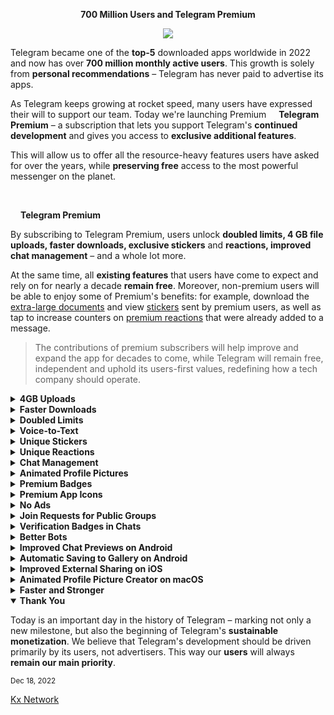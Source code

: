 <div align="center">

**700 Million Users and Telegram Premium**

[<img src="https://github.com/TelegramOfficial/Premium/blob/main/assets/700M.jpeg">](https://github.com/TelegramOfficial)

</div>

Telegram became one of the **top-5** downloaded apps worldwide in 2022 and now has over **700 million monthly active users**. This growth is solely from **personal recommendations** – Telegram has never paid to advertise its apps.

As Telegram keeps growing at rocket speed, many users have expressed their will to support our team. Today we're launching Premium [<img src="https://github.com/TelegramOfficial/Premium/blob/main/assets/PremiumStar.png" width="12" height="auto">](https://github.com/TelegramOfficial)
 **Telegram Premium** – a subscription that lets you support Telegram's **continued development** and gives you access to **exclusive additional features**.

This will allow us to offer all the resource-heavy features users have asked for over the years, while **preserving free** access to the most powerful messenger on the planet.

<br>

[<img src="https://github.com/TelegramOfficial/Premium/blob/main/assets/PremiumStar.png" width="12" height="auto">](https://github.com/TelegramOfficial) **Telegram Premium**

By subscribing to Telegram Premium, users unlock **doubled limits, 4 GB file uploads, faster downloads, exclusive stickers** and **reactions, improved chat management** – and a whole lot more.

At the same time, all **existing features** that users have come to expect and rely on for nearly a decade **remain free**. Moreover, non-premium users will be able to enjoy some of Premium's benefits: for example, download the [extra-large documents]() and view [stickers]() sent by premium users, as well as tap to increase counters on [premium reactions]() that were already added to a message.

> The contributions of premium subscribers will help improve and expand the app for decades to come, while Telegram will remain free, independent and uphold its users-first values, redefining how a tech company should operate.

<details>
 <summary><b>4GB Uploads</b></summary><p>

Any user can upload large files and media, each up to 2 GB in size and enjoy unlimited storage in the Telegram Cloud for free. With Telegram Premium, subscribers will now be able to send **[4 GB](#4-gb) files** – enough space for 4 hours of 1080p video, or 18 days of high-quality audio.

 <div align="center">

[<img src="https://github.com/TelegramOfficial/Premium/blob/main/assets/4GbSize.gif" width="auto" height="auto">](https://github.com/TelegramOfficial)

 </div>

> **All** Telegram users can **download** these extra-large documents, regardless of whether they are subscribed to Telegram Premium.

</details>
<details>
 <summary><b>Faster Downloads</b></summary><p>

Premium subscribers are able to download media and files at the **fastest possible speed**. You can access everything in your unlimited cloud storage as fast as your network can keep up.

 <div align="center">

[<img src="https://github.com/TelegramOfficial/Premium/blob/main/assets/FasterDownloadSpeed.gif" width="auto" height="auto">](https://github.com/TelegramOfficial)

 </div>
</details>
<details>
 <summary><b>Doubled Limits</b></summary><p>

Premium users get increased limits for almost everything in the app. With Premium, you can follow up to **1000 channels**, create up to **20 chat folders** with up to **200 chats** each, add a **fourth account** to any Telegram app, pin **10 chats** in the main list and save up to **10 favorite stickers**.

 <div align="center">

[<img src="https://github.com/TelegramOfficial/Premium/blob/main/assets/DoubledLimits.jpeg" width="auto" height="auto">](https://github.com/TelegramOfficial)

 </div>

You can also write a **longer bio** and include a link in it. Similarly, Premium allows adding more characters to media captions. Finding the proper way to respond to any message will be easier with up to **400 favorite GIFs**. Lastly, Premium users can reserve up to **20 public t.me links**, making any group or channel you create stand out with a short and concise link.

</details>
<details>
 <summary><b>Voice-to-Text</b></summary><p>

Voice messages can be **converted to text** for those times you don't want to listen, but want to see what it says. You can **rate** transcriptions to help improve them.

 <div align="center">

[<img src="https://github.com/TelegramOfficial/Premium/blob/main/assets/Voice2Text.gif" width="auto" height="auto">](https://github.com/TelegramOfficial)

 </div>

</details>
<details>
 <summary><b>Unique Stickers</b></summary><p>

Dozens of stickers now have impressive **full-screen animations**, which Premium users can send in any chat to add extra emotion and expressive effects that are visible for **all users**. This premium sticker collection will be updated monthly by Telegram artists.

 <div align="center">

[<img src="https://github.com/TelegramOfficial/Premium/blob/main/assets/PremiumStickers.gif" width="auto" height="auto">](https://github.com/TelegramOfficial)

 </div>

> You can quickly find Premium Stickers from all your packs in a dedicated section of your sticker panel, below 'Recently Used'.

</details>
<details>
 <summary><b>Unique Reactions</b></summary><p>

Premium users also unlock more ways to react to messages, with over **10 new emoji** like 👌😍❤️‍🔥💯 (and the new favorites 🤡🌭🐳).

 <div align="center">

[<img src="https://github.com/TelegramOfficial/Premium/blob/main/assets/UniqueReactions.gif" width="auto" height="auto">](https://github.com/TelegramOfficial)

 </div>
</details>

<details>
 <summary><b>Chat Management</b></summary><p>

Telegram Premium includes new tools to organize your chat list – like changing your **default chat folder** so the app always opens on a **custom folder** or, say, *Unread* instead of *All Chats*.

 <div align="center">

[<img src="https://github.com/TelegramOfficial/Premium/blob/main/assets/ChatManagement.gif" width="auto" height="auto">](https://github.com/TelegramOfficial)

 </div>

> To change your default folder, press and hold a folder in your chat list > Reorder > and drag your preferred folder to the first space.

Additionally, subscribers can enable a setting in Privacy and Security to automatically **archive and mute new chats**, helping organize even the busiest chat lists.

</details>

<details>
 <summary><b>Animated Profile Pictures</b></summary><p>

The profile videos of premium users will animate **for everyone** throughout the app – including **in chats and the chat list**. Let everyone see your new look, or flex your creativity with a unique looping animation.

 <div align="center">

[<img src="https://github.com/TelegramOfficial/Premium/blob/main/assets/AnimatedProfile.gif" width="auto" height="auto">](https://github.com/TelegramOfficial)

 </div>
</details>

<details>
 <summary><b>Premium Badges</b></summary><p>

All premium users get a Premium [<img src="https://github.com/TelegramOfficial/Premium/blob/main/assets/PremiumStar.png" width="15" height="auto">](https://github.com/TelegramOfficial) **special badge** that appears next to their name in the **chat list, chat headers, and member lists** in groups – showing that they help support Telegram and are part of the club that receives exclusive features first.

 <div align="center">

[<img src="https://github.com/TelegramOfficial/Premium/blob/main/assets/ProfileBadge.gif" width="auto" height="auto">](https://github.com/TelegramOfficial)

 </div>
</details>

<details>
 <summary><b>Premium App Icons</b></summary><p>

**New icons** are available that premium users can add to their Home Screen to better match their personality or wallpaper. Choose from a premium star, night sky, or turbo-plane.

 <div align="center">

[<img src="https://github.com/TelegramOfficial/Premium/blob/main/assets/PremiumAppIcons.jpeg" width="auto" height="auto">](https://github.com/TelegramOfficial)

 </div>
</details>

<details>
 <summary><b>No Ads</b></summary>

In some countries, Sponsored Messages are shown in large, public one-to-many channels. These minimalist, privacy-conscious advertisements help support Telegram's operating costs, but will no longer appear for subscribers of Telegram Premium.

 <div align="center">

[<img src="https://github.com/TelegramOfficial/Premium/blob/main/assets/NoAds.gif" width="auto" height="auto">](https://github.com/TelegramOfficial)

 </div>

> Premium subscriptions help Telegram pay not only for the additional expenses of premium features, but also support the free version of Telegram for everyone.

**Improvements for Everyone**

While we are going to release more exciting features for Premium subscribers, we will keep implementing free features available for everyone, and do it faster than any other massively popular app. This update is no exception – it adds **join requests** for public groups, an animated screen for **external sharing, improved bot descriptions**, and more.

</details>

<details>
 <summary><b>Join Requests for Public Groups</b></summary>

Public groups can now enable join requests – allowing group admins to review new members before approving them to write in the chat. Users who open the group can tap Request to Join, adding their request to a list that only admins can access.

 <div align="center">

[<img src="https://github.com/TelegramOfficial/Premium/blob/main/assets/Requests2Join.jpeg" width="auto" height="auto">](https://github.com/TelegramOfficial)

</div>

> Owners of public groups can enable join requests via *Group Info > Edit > Group Type > Who Can Send Messages > select Only Members >* enable *Approve New Members*.

</details>
<details>
 <summary><b>Verification Badges in Chats</b></summary>

Public figures and organizations can verify their group, channel or bot – receiving a verification badge Verification Check to show users that messages are coming from a confirmed source. In addition to profiles, search results and the chat list, these badges now appear at the top of the chat. This makes it even easier to identify verified sources of information.

 <div align="center">

[<img src="https://github.com/TelegramOfficial/Premium/blob/main/assets/VerificationBadge.gif" width="auto" height="auto">](https://github.com/TelegramOfficial)

 </div>

> If you're verified on at least two social networks, you can [verify your group, channel or bot](https://telegram.org/verify).

</details>
<details>
 <summary><b>Better Bots</b></summary>

Bots on Telegram can help you take quizzes, accept payments and even replace whole websites. Bot developers can now include a **photo or video** in the **“What can this bot do?”** section of their bots to show off their features.

 <div align="center">

[<img src="https://github.com/TelegramOfficial/Premium/blob/main/assets/BetterBots.jpeg" width="auto" height="auto">](https://github.com/TelegramOfficial)

 </div>

Bots that are integrated into the Attach attachment menu can now also work in groups and channels in addition to one-on-one chats.

> The Bot API is a free and open platform, available to everyone. If you're looking to build your own bot, check out [this page](https://core.telegram.org/bots).

</details>
<details>
 <summary><b>Improved Chat Previews on Android</b></summary>

This update brings **improved chat previews** on par with iOS. Now you can scroll through them to **view the whole chat** without marking it as read. **New buttons** have been added to let you mark the chat as read, mute it, pin it or delete it.

 <div align="center">

[<img src="https://github.com/TelegramOfficial/Premium/blob/main/assets/ImproveChat.gif" width="auto" height="auto">](https://github.com/TelegramOfficial)

 </div>

> To preview a chat, simply press and hold its profile picture in your chat list.

</details>
<details>
 <summary><b>Automatic Saving to Gallery on Android</b></summary>

The option to automatically **save media to Gallery** is back with renewed vigor: saving media can now be enabled and disabled separately for chats with **users, groups or channels**.

 <div align="center">

[<img src="https://github.com/TelegramOfficial/Premium/blob/main/assets/Save2Gallery.jpeg" width="auto" height="auto">](https://github.com/TelegramOfficial)

 </div>
</details>
<details>
 <summary><b>Improved External Sharing on iOS</b></summary>

With the ability to send files up to **2 GB** (or 4 GB), users can easily share large media items from **other apps** directly to Telegram on any mobile platform. This saves both time and storage space – so you don't have to save the file before sending it in Telegram.

When sending large files shared from another app on iOS, you can now watch an **animated progress bar** to find out if you have enough time for a tea or if you should stick with espresso.

 <div align="center">

[<img src="https://github.com/TelegramOfficial/Premium/blob/main/assets/iOS.gif" width="auto" height="auto">](https://github.com/TelegramOfficial)

 </div>
</details>
<details>
 <summary><b>Animated Profile Picture Creator on macOS</b></summary>

Users on macOS now have a quick way to generate a custom profile picture – choose any sticker or animated emoji as the focus, and add a colorful gradient background. You can set one for your own profile, or as a group or channel photo – making it easy to create a themed icon for chats without searching for stock photos.

 <div align="center">

[<img src="https://github.com/TelegramOfficial/Premium/blob/main/assets/AnimatedProfile.gif" width="auto" height="auto">](https://github.com/TelegramOfficial)

 </div>

> To create one of these, go to Settings or a Chat Info page, click Edit > click the Profile Picture > select Sticker or Emoji.

</details>
<details>
 <summary><b>Faster and Stronger</b></summary>

This update includes over **100 fixes and optimizations** to the mobile and desktop apps – eliminating bugs, improving speed, and expanding minor features. iOS users with the latest iPhones and iPads get **significantly smoother animations** (120 FPS) throughout the app. Android users will notice **better audio and video quality** in voice and video messages, along with options to **set alternative app icons**, clear all recent stickers at once and translate user bios or chat descriptions.

> This update is being rolled out gradually. If your app is not offering you to update, please wait – the new version will become available soon.

</details>
<details open>
 <summary><b>Thank You</b></summary>

Today is an important day in the history of Telegram – marking not only a new milestone, but also the beginning of Telegram's **sustainable monetization**. We believe that Telegram's development should be driven primarily by its users, not advertisers. This way our **users** will always **remain our main priority**.

</details>

<sub>
Dec 18, 2022
</sub>

[Kx Network](https://github.com/ikx7a/KxNetwork) [<img src="https://github.com/TelegramOfficial/Premium/blob/main/assets/verified.png" width="12" height="auto">](https://github.com/TelegramOfficial)
